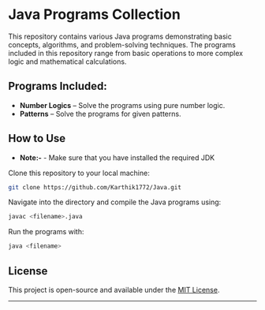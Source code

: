 # Java Programs Collection

This repository contains various Java programs demonstrating basic concepts, algorithms, and problem-solving techniques. The programs included in this repository range from basic operations to more complex logic and mathematical calculations.

## Programs Included:
- **Number Logics** – Solve the programs using pure number logic.
- **Patterns** – Solve the programs for given patterns.

## How to Use

- **Note:-** - Make sure that you have installed the required JDK

Clone this repository to your local machine:

```bash
git clone https://github.com/Karthik1772/Java.git
```

Navigate into the directory and compile the Java programs using:

```bash
javac <filename>.java
```

Run the programs with:

```bash
java <filename>
```

## License
This project is open-source and available under the [MIT License](LICENSE).

---
